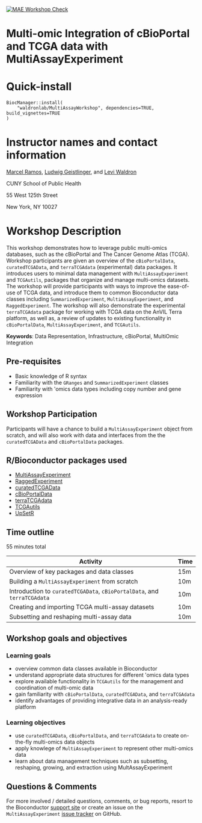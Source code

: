 [![MAE Workshop Check](https://github.com/waldronlab/MultiAssayWorkshop/actions/workflows/basic_checks.yaml/badge.svg?branch=devel)](https://github.com/waldronlab/MultiAssayWorkshop/actions/workflows/basic_checks.yaml)

# Multi-omic Integration of cBioPortal and TCGA data with MultiAssayExperiment

# Quick-install

```
BiocManager::install(
    "waldronlab/MultiAssayWorkshop", dependencies=TRUE, build_vignettes=TRUE
)
```

# Instructor names and contact information

[Marcel Ramos](mailto:Marcel.Ramos@sph.cuny.edu),
[Ludwig Geistlinger](mailto:Ludwig.Geistlinger@sph.cuny.edu), and
[Levi Waldron](mailto:Levi.Waldron@sph.cuny.edu)

CUNY School of Public Health

55 West 125th Street

New York, NY 10027

# Workshop Description

This workshop demonstrates how to leverage public multi-omics databases, such
as the cBioPortal and The Cancer Genome Atlas (TCGA). Workshop participants
are given an overview of the `cBioPortalData`, `curatedTCGAData`, and
`terraTCGAdata` (experimental) data packages. It introduces users to minimal
data management with `MultiAssayExperiment` and `TCGAutils`, packages that
organize and manage multi-omics datasets. The workshop will provide
participants with ways to improve the ease-of-use of TCGA data, and introduce
them to common Bioconductor data classes including `SummarizedExperiment`,
`MultiAssayExperiment`, and `RaggedExperiment`. The workshop will also
demonstrate the experimental `terraTCGAdata` package for working with TCGA data
on the AnVIL Terra platform, as well as, a review of updates to existing
functionality in `cBioPortalData`, `MultiAssayExperiment`, and `TCGAutils`.

**Keywords**: Data Representation, Infrastructure, cBioPortal, MultiOmic
Integration

## Pre-requisites

* Basic knowledge of R syntax
* Familiarity with the `GRanges` and `SummarizedExperiment` classes
* Familiarity with 'omics data types including copy number and gene expression

## Workshop Participation

Participants will have a chance to build a `MultiAssayExperiment` object
from scratch, and will also work with data and interfaces from the
the `curatedTCGAData` and `cBioPortalData` packages.

## R/Bioconductor packages used

* [MultiAssayExperiment](https://bioconductor.org/packages/MultiAssayExperiment)
* [RaggedExperiment](https://bioconductor.org/packages/RaggedExperiment)
* [curatedTCGAData](https://bioconductor.org/packages/curatedTCGAData)
* [cBioPortalData](https://bioconductor.org/packages/cBioPortalData)
* [terraTCGAdata](https://bioconductor.org/packages/terraTCGAdata)
* [TCGAutils](https://bioconductor.org/packages/TCGAutils)
* [UpSetR](https://bioconductor.org/packages/UpSetR)

## Time outline

55 minutes total

| Activity                            | Time    |
|-------------------------------------|---------|
| Overview of key packages and data classes | 15m |
| Building a `MultiAssayExperiment` from scratch | 10m |
| Introduction to `curatedTCGAData`, `cBioPortalData`, and `terraTCGAdata` | 10m |
| Creating and importing TCGA multi-assay datasets | 10m |
| Subsetting and reshaping multi-assay data | 10m |

## Workshop goals and objectives

### Learning goals

* overview common data classes available in Bioconductor
* understand appropriate data structures for different 'omics data types
* explore available functionality in `TCGAutils` for the management and
coordination of multi-omic data
* gain familiarity with `cBioPortalData`, `curatedTCGAData`, and
`terraTCGAdata`
* identify advantages of providing integrative data in an analysis-ready
platform

### Learning objectives

* use `curatedTCGAData`, `cBioPortalData`, and `terraTCGAdata` to create
on-the-fly multi-omics data objects
* apply knowlege of `MultiAssayExperiment` to represent other multi-omics data
* learn about data management techniques such as subsetting, reshaping,
growing, and extraction using MultAssayExperiment

## Questions & Comments

For more involved / detailed questions, comments, or bug reports, resort to the
Bioconductor [support site](https://support.bioconductor.org/) or create an
issue on the `MultiAssayExperiment`
[issue tracker](https://github.com/waldronlab/MultiAssayExperiment/issues) on
GitHub.

